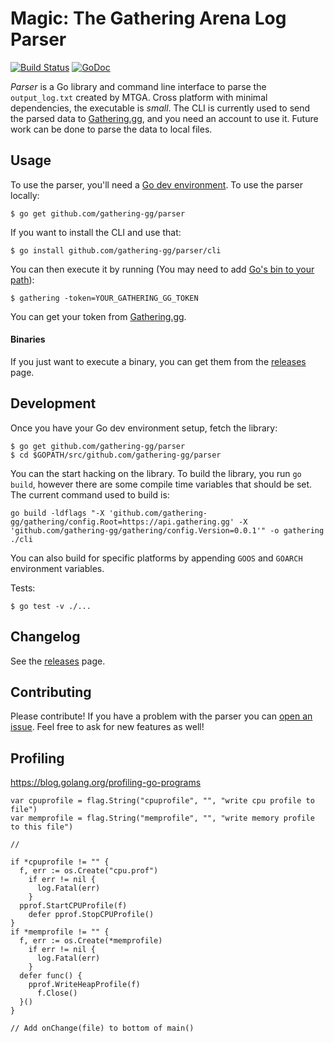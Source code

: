 # Magic: The Gathering Arena Log Parser #
[![Build Status](https://travis-ci.org/gathering-gg/parser.svg?branch=master)](https://travis-ci.org/gathering-gg/parser)
[![GoDoc](https://godoc.org/github.com/gathering-gg/parser?status.svg)](https://godoc.org/github.com/gathering-gg/parser)

_Parser_ is a Go library and command line interface to parse the
`output_log.txt` created by MTGA. Cross platform with minimal dependencies, the
executable is _small_. The CLI is currently used to send the parsed data to
[Gathering.gg](https://gathering.gg), and you need an account to use it. Future
work can be done to parse the data to local files.

## Usage ##
To use the parser, you'll need a [Go dev
environment](https://golang.org/doc/install). To use the parser locally:

```
$ go get github.com/gathering-gg/parser
```

If you want to install the CLI and use that:
```
$ go install github.com/gathering-gg/parser/cli
```
You can then execute it by running (You may need to add [Go's bin to your
path](https://github.com/golang/go/wiki/GOPATH)):
```
$ gathering -token=YOUR_GATHERING_GG_TOKEN
```
You can get your token from [Gathering.gg](https://gathering.gg).

#### Binaries ####
If you just want to execute a binary, you can get them from the
[releases](https://github.com/gathering-gg/parser/releases) page.

## Development ##
Once you have your Go dev environment setup, fetch the library:

```
$ go get github.com/gathering-gg/parser
$ cd $GOPATH/src/github.com/gathering-gg/parser
```

You can the start hacking on the library. To build the library, you run `go
build`, however there are some compile time variables that should be set. The
current command used to build is:

```
go build -ldflags "-X 'github.com/gathering-gg/gathering/config.Root=https://api.gathering.gg' -X 'github.com/gathering-gg/gathering/config.Version=0.0.1'" -o gathering ./cli
```
You can also build for specific platforms by appending `GOOS` and `GOARCH`
environment variables.

Tests:
```
$ go test -v ./...
```


## Changelog ##
See the [releases](https://github.com/gathering-gg/parser/releases) page.

## Contributing ##
Please contribute! If you have a problem with the parser you can [open an
issue](https://github.com/gathering-gg/parser/issues/new). Feel free to ask for
new features as well!

## Profiling ##
https://blog.golang.org/profiling-go-programs

```
var cpuprofile = flag.String("cpuprofile", "", "write cpu profile to file")
var memprofile = flag.String("memprofile", "", "write memory profile to this file")

// 

if *cpuprofile != "" {
  f, err := os.Create("cpu.prof")
    if err != nil {
      log.Fatal(err)
    }
  pprof.StartCPUProfile(f)
    defer pprof.StopCPUProfile()
}
if *memprofile != "" {
  f, err := os.Create(*memprofile)
    if err != nil {
      log.Fatal(err)
    }
  defer func() {
    pprof.WriteHeapProfile(f)
      f.Close()
  }()
}

// Add onChange(file) to bottom of main()
```
